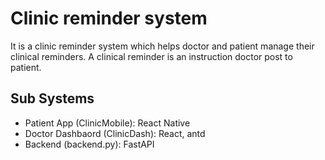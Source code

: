 # Clinic reminder system
It is a clinic reminder system which helps doctor and patient manage their clinical reminders. A clinical reminder is an instruction doctor post to patient.

## Sub Systems 
* Patient App (ClinicMobile): React Native
* Doctor Dashbaord (ClinicDash): React, antd
* Backend (backend.py): FastAPI


